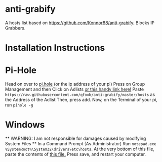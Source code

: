 # anti-grabify
A hosts list based on https://github.com/Konnor88/anti-grabify. Blocks IP Grabbers.
# Installation Instructions 
# Pi-Hole
Head on over to [pi.hole](http://pi.hole/admin/) (or the ip address of your pi)
Press on Group Management and then Click on Adlists [or this handy link here!](http://pi.hole/admin/groups-adlists.php) 
Paste ```https://raw.githubusercontent.com/qfoxb/anti-grabify/master/hosts``` as the Address of the Adlist
Then, press add. Now, on the Terminal of your pi, run ```pihole -g```
# Windows
** WARNING: I am not responsible for damages caused by modifying System Files **
In a Command Prompt (As Administrator)
Run ```notepad.exe %SystemRoot%\System32\drivers\etc\hosts```.
At the very bottom of this file, paste the contents of [this file.](https://raw.githubusercontent.com/qfoxb/anti-grabify/master/hosts)
Press save, and restart your computer.


